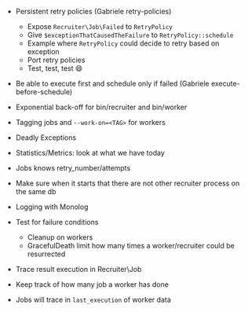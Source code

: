 * Persistent retry policies (Gabriele retry-policies)
  * Expose `Recruiter\Job\Failed` to `RetryPolicy`
  * Give `$exceptionThatCausedTheFailure` to `RetryPolicy::schedule`
  * Example where `RetryPolicy` could decide to retry based on exception
  * Port retry policies
  * Test, test, test :smile:

* Be able to execute first and schedule only if failed (Gabriele execute-before-schedule)

* Exponential back-off for bin/recruiter and bin/worker
* Tagging jobs and `--work-on=<TAG>` for workers
* Deadly Exceptions
* Statistics/Metrics: look at what we have today
* Jobs knows retry_number/attempts

* Make sure when it starts that there are not other recruiter process on the same db
* Logging with Monolog
* Test for failure conditions
  * Cleanup on workers
  * GracefulDeath limit how many times a worker/recruiter could be resurrected
* Trace result execution in Recruiter\Job

* Keep track of how many job a worker has done
* Jobs will trace in `last_execution` of worker data
